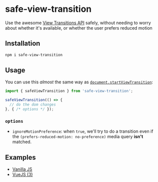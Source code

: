 # safe-view-transition

Use the awesome [View Transitions API](https://developer.mozilla.org/en-US/docs/Web/API/View_Transitions_API) safely, without needing to worry about whether it's available, or whether the user prefers reduced motion

## Installation

```sh
npm i safe-view-transition
```

## Usage

You can use this _almost_ the same way as [`document.startViewTransition`](https://developer.mozilla.org/en-US/docs/Web/API/Document/startViewTransition):

```ts
import { safeViewTransition } from 'safe-view-transition';

safeViewTransition(() => {
  // do the dom changes
}, { /* options */ });
```

### `options`

- `ignoreMotionPreference`: when `true`, we'll try to do a transition even if the `(prefers-reduced-motion: no-preference)` media query **isn't** matched.

## Examples

- [Vanilla JS](https://stackblitz.com/edit/vitejs-vite-i9dur1?file=main.js)
- [VueJS (3)](https://stackblitz.com/edit/vitejs-vite-8djczd?file=src%2FApp.vue)

